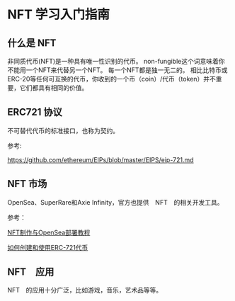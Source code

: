 # NFT 学习入门指南

## 什么是 NFT

非同质代币(NFT)是一种具有唯一性识别的代币。 non-fungible这个词意味着你不能用一个NFT来代替另一个NFT。 每一个NFT都是独一无二的。 相比比特币或ERC-20等任何可互换的代币，你收到的一个币（coin）/代币（token）并不重要，它们都具有相同的价值。

## ERC721 协议

不可替代代币的标准接口，也称为契约。

参考:

https://github.com/ethereum/EIPs/blob/master/EIPS/eip-721.md

## NFT 市场

OpenSea、SuperRare和Axie Infinity，官方也提供　NFT　的相关开发工具。

参考：

[NFT制作与OpenSea部署教程](https://learnblockchain.cn/article/2366)

[如何创建和使用ERC-721代币](https://learnblockchain.cn/article/2077#NFT%E5%92%8CERC-721%E7%9A%84%E4%BD%BF%E7%94%A8%E6%A1%88%E4%BE%8B-)


## NFT　应用

NFT　的应用十分广泛，比如游戏，音乐，艺术品等等。